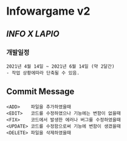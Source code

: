 # Infowargame v2

## *__INFO X LAPIO__*

### 개발일정 
    2021년 4월 14일 ~ 2021년 6월 14일 (약 2달간)
    - 작업 상황에따라 단축될 수 있음.

## Commit Message
    <ADD>    파일을 추가하였을때
    <EDIT>   코드를 수정하였으나 기능에는 변함이 없을때
    <FIX>    코드에서 발생한 에러나 버그를 수정하였을때
    <UPDATE> 코드를 수정함으로써 기능에 변함이 생겼을때
    <DELETE> 파일을 삭제하였을때

